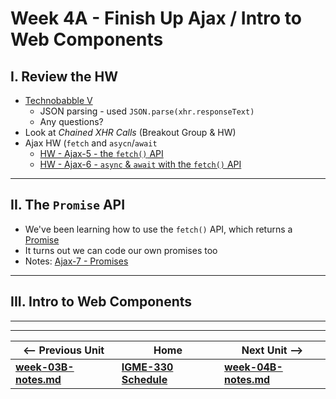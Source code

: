 # Week 4A - Finish Up Ajax / Intro to Web Components

## I. Review the HW
- [Technobabble V](https://github.com/tonethar/IGME-330-Master/blob/master/notes/HW-technobabble-5.md)
  - JSON parsing - used `JSON.parse(xhr.responseText)`
  - Any questions?
- Look at *Chained XHR Calls* (Breakout Group & HW)
- Ajax HW (`fetch` and `asycn`/`await`
  - [HW - Ajax-5 - the `fetch()` API](https://github.com/tonethar/IGME-330-Master/blob/master/notes/HW-ajax-5.md)
  - [HW - Ajax-6 - `async` & `await` with the `fetch()` API](https://github.com/tonethar/IGME-330-Master/blob/master/notes/HW-ajax-6.md)

<hr>
  
## II. The `Promise` API

- We've been learning how to use the `fetch()` API, which returns a [Promise](https://developer.mozilla.org/en-US/docs/Web/JavaScript/Reference/Global_Objects/Promise)
- It turns out we can code our own promises too
- Notes: [Ajax-7 - Promises](https://github.com/tonethar/IGME-330-Master/blob/master/notes/HW-ajax-7.md)

<hr>

## III. Intro to Web Components

<hr><hr>

| <-- Previous Unit | Home | Next Unit -->
| --- | --- | --- 
| [**week-03B-notes.md**](week-03B-notes.md)     |  [**IGME-330 Schedule**](../schedule.md) | [**week-04B-notes.md**](week-04B-notes.md)
